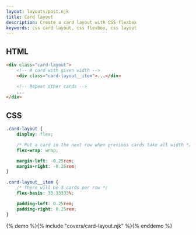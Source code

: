 ```yaml
---
layout: layouts/post.njk
title: Card layout
description: Create a card layout with CSS flexbox
keywords: css card layout, css flexbox, css layout
---
```


## HTML

```html
<div class="card-layout">
    <!-- A card with given width -->
    <div class="card-layout__item">...</div>

    <!-- Repeat other cards -->
    ...
</div>
```

## CSS

```css
.card-layout {
    display: flex;

    /* Put a card in the next row when previous cards take all width */
    flex-wrap: wrap;

    margin-left: -0.25rem;
    margin-right: -0.25rem;
}

.card-layout__item {
    /* There will be 3 cards per row */
    flex-basis: 33.33333%;

    padding-left: 0.25rem;
    padding-right: 0.25rem;
}
```

{% demo %}{% include "covers/card-layout.njk" %}{% enddemo %}
